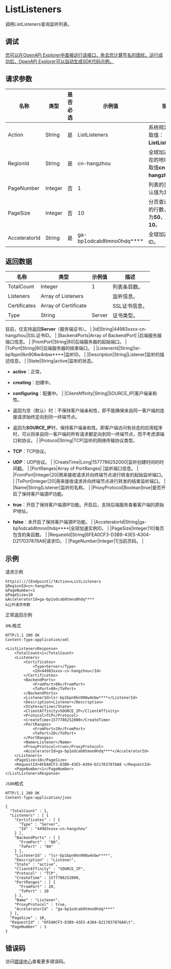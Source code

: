 # ListListeners

调用ListListeners查询监听列表。

## 调试

[您可以在OpenAPI Explorer中直接运行该接口，免去您计算签名的困扰。运行成功后，OpenAPI Explorer可以自动生成SDK代码示例。](https://api.aliyun.com/#product=Ga&api=ListListeners&type=RPC&version=2019-11-20)

## 请求参数

|名称|类型|是否必选|示例值|描述|
|--|--|----|---|--|
|Action|String|是|ListListeners|系统规定参数。取值：**ListListeners**。 |
|RegionId|String|是|cn-hangzhou|全球加速实例所在的地域ID，仅取值**cn-hangzhou**。 |
|PageNumber|Integer|否|1|列表的页码，默认值为**1**。 |
|PageSize|Integer|否|10|分页查询时每页的行数，最大值为**50**，默认值为**10**。 |
|AcceleratorId|String|是|ga-bp1odcab8tmno0hdq\*\*\*\*|全球加速实例ID。 |

## 返回数据

|名称|类型|示例值|描述|
|--|--|---|--|
|TotalCount|Integer|1|列表条目数。 |
|Listeners|Array of Listeners| |监听信息。 |
|Certificates|Array of Certificate| |SSL证书信息。 |
|Type|String|Server|证书类型。

 目前，仅支持返回**Server**（服务端证书）。 |
|Id|String|44983xxxx-cn-hangzhou|SSL证书ID。 |
|BackendPorts|Array of BackendPort| |后端服务器端口信息。 |
|FromPort|String|80|后端服务器的起始端口。 |
|ToPort|String|80|后端服务器的结束端口。 |
|ListenerId|String|lsr-bp1bpn0kn908w4nbw\*\*\*\*|监听ID。 |
|Description|String|Listener|监听的描述信息。 |
|State|String|active|监听的状态。

 -   **active**：正常。
-   **creating**：创建中。
-   **configuring**：配置中。 |
|ClientAffinity|String|SOURCE\_IP|客户端亲和性。

 -   返回为空（默认）时：不保持客户端亲和性，即不能确保来自同一客户端的连接请求始终定向到同一终端节点。
-   返回为**SOURCE\_IP**时，保持客户端亲和性。即客户端访问有状态的应用程序时，可以将来自同一客户端的所有请求都定向到同一终端节点，而不考虑源端口和协议。 |
|Protocol|String|TCP|监听的网络传输协议类型。

 -   **TCP**：TCP协议。
-   **UDP**：UDP协议。 |
|CreateTime|Long|1577786252000|监听创建时间的时间戳。 |
|PortRanges|Array of PortRanges| |监听端口信息。 |
|FromPort|Integer|20|用来接收请求并向终端节点进行转发的起始监听端口。 |
|ToPort|Integer|20|用来接收请求并向终端节点进行转发的结束监听端口。 |
|Name|String|Listener|监听的名称。 |
|ProxyProtocol|Boolean|true|是否开启了保持客户端源IP功能。

 -   **true**：开启了保持客户端源IP功能。开启后，支持后端服务查看客户端的原始IP地址。
-   **false**：未开启了保持客户端源IP功能。 |
|AcceleratorId|String|ga-bp1odcab8tmno0hdq\*\*\*\*|全球加速实例ID。 |
|PageSize|Integer|10|每页包含的条目数。 |
|RequestId|String|6FEA0CF3-D3B9-43E5-A304-D217037876A8|请求ID。 |
|PageNumber|Integer|1|当前页码。 |

## 示例

请求示例

```
http(s)://[Endpoint]/?Action=ListListeners
&RegionId=cn-hangzhou
&PageNumber=1
&PageSize=10
&AcceleratorId=ga-bp1odcab8tmno0hdq****
&公共请求参数
```

正常返回示例

`XML`格式

```
HTTP/1.1 200 OK
Content-Type:application/xml

<ListListenersResponse>
    <TotalCount>1</TotalCount>
    <Listeners>
        <Certificates>
            <Type>Server</Type>
            <Id>44983xxxx-cn-hangzhou</Id>
        </Certificates>
        <BackendPorts>
            <FromPort>80</FromPort>
            <ToPort>80</ToPort>
        </BackendPorts>
        <ListenerId>lsr-bp1bpn0kn908w4nbw****</ListenerId>
        <Description>Listener</Description>
        <State>active</State>
        <ClientAffinity>SOURCE_IP</ClientAffinity>
        <Protocol>TCP</Protocol>
        <CreateTime>1577786252000</CreateTime>
        <PortRanges>
            <FromPort>20</FromPort>
            <ToPort>20</ToPort>
        </PortRanges>
        <Name>Listener</Name>
        <ProxyProtocol>true</ProxyProtocol>
        <AcceleratorId>ga-bp1odcab8tmno0hdq****</AcceleratorId>
    </Listeners>
    <PageSize>10</PageSize>
    <RequestId>6FEA0CF3-D3B9-43E5-A304-D217037876A8	</RequestId>
    <PageNumber>1</PageNumber>
</ListListenersResponse>
```

`JSON`格式

```
HTTP/1.1 200 OK
Content-Type:application/json

{
  "TotalCount" : 1,
  "Listeners" : [ {
    "Certificates" : [ {
      "Type" : "Server",
      "Id" : "44983xxxx-cn-hangzhou"
    } ],
    "BackendPorts" : [ {
      "FromPort" : "80",
      "ToPort" : "80"
    } ],
    "ListenerId" : "lsr-bp1bpn0kn908w4nbw****",
    "Description" : "Listener",
    "State" : "active",
    "ClientAffinity" : "SOURCE_IP",
    "Protocol" : "TCP",
    "CreateTime" : 1577786252000,
    "PortRanges" : [ {
      "FromPort" : 20,
      "ToPort" : 20
    } ],
    "Name" : "Listener",
    "ProxyProtocol" : true,
    "AcceleratorId" : "ga-bp1odcab8tmno0hdq****"
  } ],
  "PageSize" : 10,
  "RequestId" : "6FEA0CF3-D3B9-43E5-A304-D217037876A8\t",
  "PageNumber" : 1
}
```

## 错误码

访问[错误中心](https://error-center.alibabacloud.com/status/product/Ga)查看更多错误码。

